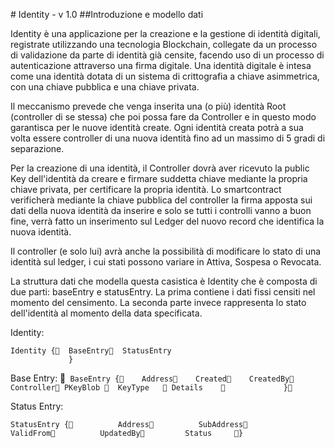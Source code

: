 ﻿﻿﻿﻿# Identity - v 1.0##Introduzione e modello datiIdentity è una applicazione per la creazione e la gestione di identità digitali, registrate utilizzando una tecnologia Blockchain, collegate da un processo di validazione da parte di identità già censite, facendo uso di un processo di autenticazione attraverso una firma digitale. Una identità digitale è intesa come una identità dotata di un sistema di crittografia a chiave asimmetrica, con una chiave pubblica e una chiave privata.Il meccanismo prevede che venga inserita una (o più) identità Root (controller di se stessa) che poi possa fare da Controller e in questo modo garantisca per le nuove identità create. Ogni identità creata potrà a sua volta essere controller di una nuova identità fino ad un massimo di 5 gradi di separazione.Per la creazione di una identità, il Controller dovrà aver ricevuto la public Key dell'identità da creare e firmare suddetta chiave mediante la propria chiave privata, per certificare la propria identità. Lo smartcontract verificherà mediante la chiave pubblica del controller la firma apposta sui dati della nuova identità da inserire e solo se tutti i controlli vanno a buon fine, verrà fatto un inserimento sul Ledger del nuovo record che identifica la nuova identità.Il controller (e solo lui) avrà anche la possibilità di modificare lo stato di una identità sul ledger, i cui stati possono variare in Attiva, Sospesa o Revocata.La struttura dati che modella questa casistica è Identity che è composta di due parti: baseEntry e statusEntry. La prima contiene i dati fissi censiti nel momento del censimento. La seconda parte invece rappresenta lo stato dell'identità al momento della data specificata.Identity:```Identity {	 BaseEntry	 StatusEntry             }```Base Entry:```BaseEntry {	Address	Created	CreatedBy	Controller	PKeyBlob 	KeyType   	Details                 }```Status Entry:```StatusEntry {          Address          SubAddress          ValidFrom          UpdatedBy         Status     }```